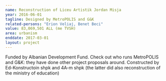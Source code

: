 ```yaml
---
name: Reconstruction of Liceu Artistik Jordan Misja
year: 2016-06-01
tagline: Designed by MetroPOLIS and G&K
related-persons: "Erion Veliaj, Benet Beci"
value: 83,069,501 ALL (me TVSH)
area: urbanism
enddate: 2017-03-01
layout: project
---
```

Funded by Albanian Development Fund.
Check out who runs MetroPOLIS and G&K: they have done other project proposals around.
Constructed by Ed-Konstructoin shpk and 4A-m shpk (the latter did also reconstruction of the ministry of education)

